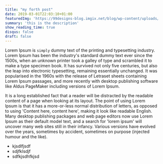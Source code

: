 ```yaml
---
title: "my forth post"
date: 2019-03-01T22:03:10+01:00
featuredImg: 'https://99designs-blog.imgix.net/blog/wp-content/uploads/2018/11/nh-pattern3.jpg'
summary: 'this is the description'
show_reading_time: true
disqus: false
draft: false
---
```


Lorem Ipsum is `simply` dummy text of the printing and typesetting industry. Lorem Ipsum has been the industry's standard dummy text ever since the 1500s, when an unknown printer took a galley of type and scrambled it to make a type specimen book. It has survived not only five centuries, but also the leap into electronic typesetting, remaining essentially unchanged. It was popularised in the 1960s with the release of Letraset sheets containing Lorem Ipsum passages, and more recently with desktop publishing software like Aldus PageMaker including versions of Lorem Ipsum.

It is a long established fact that a reader will be distracted by the readable content of a page when looking at its layout. The point of using Lorem Ipsum is that it has a more-or-less normal distribution of letters, as opposed to using 'Content here, content here', making it look like readable English. Many desktop publishing packages and web page editors now use Lorem Ipsum as their default model text, and a search for 'lorem ipsum' will uncover many web sites still in their infancy. Various versions have evolved over the years, sometimes by accident, sometimes on purpose (injected humour and the like).

- kjsdlfjsdf
- sdjfklsdjf
- sdfkjsdhfkjsd
